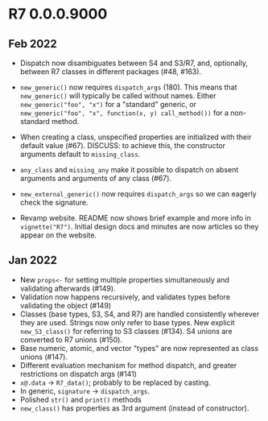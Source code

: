 # R7 0.0.0.9000

## Feb 2022

* Dispatch now disambiguates between S4 and S3/R7, and, optionally, between
  R7 classes in different packages (#48, #163).

* `new_generic()` now requires `dispatch_args` (180). This means that 
  `new_generic()` will typically be called without names. Either 
  `new_generic("foo", "x")` for a "standard" generic, or 
  `new_generic("foo", "x", function(x, y) call_method())` for 
  a non-standard method.

* When creating a class, unspecified properties are initialized with their 
  default value (#67). DISCUSS: to achieve this, the constructor arguments
  default to `missing_class`.
  
* `any_class` and `missing_any` make it possible to dispatch on absent
  arguments and arguments of any class (#67).

* `new_external_generic()` now requires `dispatch_args` so we can eagerly 
  check the signature.

* Revamp website. README now shows brief example and more info in 
  `vignette("R7")`. Initial design docs and minutes are now articles so
  they appear on the website.

## Jan 2022

* New `props<-` for setting multiple properties simultaneously and validating
  afterwards (#149).
* Validation now happens recursively, and validates types before validating 
  the object (#149)
* Classes (base types, S3, S4, and R7) are handled consistently wherever they
  are used. Strings now only refer to base types. New explicit `new_S3_class()` for 
  referring to S3 classes (#134). S4 unions are converted to R7 unions (#150).
* Base numeric, atomic, and vector "types" are now represented as class unions
  (#147).
* Different evaluation mechanism for method dispatch, and greater restrictions 
  on dispatch args (#141)
* `x@.data` -> `R7_data()`; probably to be replaced by casting.
* In generic, `signature` -> `dispatch_args`.
* Polished `str()` and `print()` methods
* `new_class()` has properties as 3rd argument (instead of constructor).
